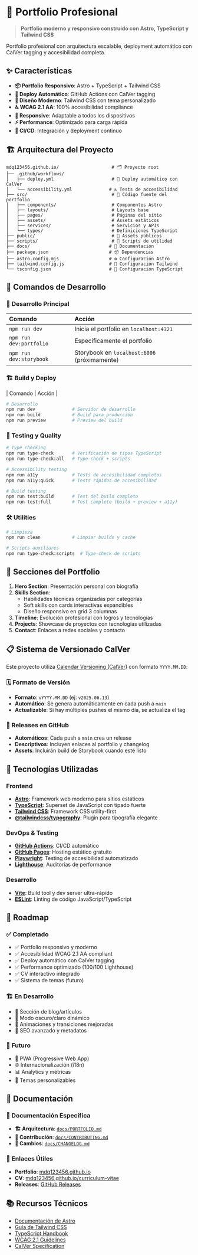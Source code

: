 # 🚀 Portfolio Profesional

> **Portfolio moderno y responsivo construido con Astro, TypeScript y Tailwind CSS**

Portfolio profesional con arquitectura escalable, deployment automático con CalVer tagging y accesibilidad completa.

## ✨ Características

- **📦 Portfolio Responsivo**: Astro + TypeScript + Tailwind CSS
- **🚀 Deploy Automático**: GitHub Actions con CalVer tagging
- **🎨 Diseño Moderno**: Tailwind CSS con tema personalizado
- **♿ WCAG 2.1 AA**: 100% accesibilidad compliance
- **📱 Responsive**: Adaptable a todos los dispositivos
- **⚡ Performance**: Optimizado para carga rápida
- **🔄 CI/CD**: Integración y deployment continuo

## 🏗️ Arquitectura del Proyecto

```
mdq123456.github.io/                    # 🗂️ Proyecto root
├── .github/workflows/
│   ├── deploy.yml                      # 🚀 Deploy automático con CalVer
│   └── accessibility.yml              # ♿ Tests de accesibilidad
├── src/                                # 🎨 Código fuente del portfolio
│   ├── components/                     # Componentes Astro
│   ├── layouts/                        # Layouts base
│   ├── pages/                          # Páginas del sitio
│   ├── assets/                         # Assets estáticos
│   ├── services/                       # Servicios y APIs
│   └── types/                          # Definiciones TypeScript
├── public/                             # 📁 Assets públicos
├── scripts/                            # 🔧 Scripts de utilidad
├── docs/                              # 📖 Documentación
├── package.json                       # 📦 Dependencias
├── astro.config.mjs                   # ⚙️ Configuración Astro
├── tailwind.config.js                 # 🎨 Configuración Tailwind
└── tsconfig.json                      # 🔧 Configuración TypeScript
```

## 🧞 Comandos de Desarrollo

### 🚀 **Desarrollo Principal**
| Comando                   | Acción                                           |
| :------------------------ | :----------------------------------------------- |
| `npm run dev`             | Inicia el portfolio en `localhost:4321`         |
| `npm run dev:portfolio`   | Específicamente el portfolio                     |
| `npm run dev:storybook`   | Storybook en `localhost:6006` (próximamente)    |

### 🏗️ **Build y Deploy**
| Comando                   | Acción                                           |
```bash
# Desarrollo
npm run dev              # Servidor de desarrollo
npm run build            # Build para producción
npm run preview          # Preview del build
```

### 🧪 **Testing y Quality**
```bash
# Type checking
npm run type-check       # Verificación de tipos TypeScript
npm run type-check:all   # Type-check + scripts

# Accessibility testing
npm run a11y             # Tests de accesibilidad completos
npm run a11y:quick       # Tests rápidos de accesibilidad

# Build testing
npm run test:build       # Test del build completo
npm run test:full        # Test completo (build + preview + a11y)
```

### 🛠️ **Utilities**
```bash
# Limpieza
npm run clean            # Limpiar builds y cache

# Scripts auxiliares
npm run type-check:scripts  # Type-check de scripts
```

## 🚀 Secciones del Portfolio

1. **Hero Section**: Presentación personal con biografía
2. **Skills Section**: 
   - Habilidades técnicas organizadas por categorías
   - Soft skills con cards interactivas expandibles
   - Diseño responsivo en grid 3 columnas
3. **Timeline**: Evolución profesional con logros y tecnologías
4. **Projects**: Showcase de proyectos con tecnologías utilizadas
5. **Contact**: Enlaces a redes sociales y contacto

## 📋 Sistema de Versionado CalVer

Este proyecto utiliza [Calendar Versioning (CalVer)](https://calver.org/) con formato `YYYY.MM.DD`:

### 🗓️ Formato de Versión
- **Formato**: `vYYYY.MM.DD` (ej: `v2025.06.13`)
- **Automático**: Se genera automáticamente en cada push a `main`
- **Actualizable**: Si hay múltiples pushes el mismo día, se actualiza el tag

### 🚀 Releases en GitHub
- **Automáticos**: Cada push a `main` crea un release
- **Descriptivos**: Incluyen enlaces al portfolio y changelog
- **Assets**: Incluirán build de Storybook cuando esté listo

## 🎨 Tecnologías Utilizadas

### Frontend
- **[Astro](https://astro.build)**: Framework web moderno para sitios estáticos
- **[TypeScript](https://www.typescriptlang.org/)**: Superset de JavaScript con tipado fuerte
- **[Tailwind CSS](https://tailwindcss.com/)**: Framework CSS utility-first
- **[@tailwindcss/typography](https://tailwindcss.com/docs/typography-plugin)**: Plugin para tipografía elegante

### DevOps & Testing
- **[GitHub Actions](https://github.com/features/actions)**: CI/CD automático
- **[GitHub Pages](https://pages.github.com/)**: Hosting estático gratuito
- **[Playwright](https://playwright.dev/)**: Testing de accesibilidad automatizado
- **[Lighthouse](https://developers.google.com/web/tools/lighthouse)**: Auditorías de performance

### Desarrollo
- **[Vite](https://vitejs.dev/)**: Build tool y dev server ultra-rápido
- **[ESLint](https://eslint.org/)**: Linting de código JavaScript/TypeScript

## 🎯 Roadmap

### ✅ **Completado**
- ✅ Portfolio responsivo y moderno
- ✅ Accesibilidad WCAG 2.1 AA compliant
- ✅ Deploy automático con CalVer tagging
- ✅ Performance optimizado (100/100 Lighthouse)
- ✅ CV interactivo integrado
- ✅ Sistema de temas (futuro)

### 🏗️ **En Desarrollo**
- 🚧 Sección de blog/artículos
- 🚧 Modo oscuro/claro dinámico
- 🚧 Animaciones y transiciones mejoradas
- 🚧 SEO avanzado y metadatos

### 🔮 **Futuro**
- 📱 PWA (Progressive Web App)
- 🌐 Internacionalización (i18n)
- 📊 Analytics y métricas
- 🎨 Temas personalizables

## 📖 Documentación

### 📁 Documentación Específica
- **🏗️ Arquitectura**: [`docs/PORTFOLIO.md`](./docs/PORTFOLIO.md)
- **🤝 Contribución**: [`docs/CONTRIBUTING.md`](./docs/CONTRIBUTING.md)
- **🔄 Cambios**: [`docs/CHANGELOG.md`](./docs/CHANGELOG.md)

### 🔗 Enlaces Útiles
- **Portfolio**: [mdq123456.github.io](https://mdq123456.github.io)
- **CV**: [mdq123456.github.io/curriculum-vitae](https://mdq123456.github.io/curriculum-vitae/)
- **Releases**: [GitHub Releases](https://github.com/mdq123456/mdq123456.github.io/releases)

## 📚 Recursos Técnicos

- [Documentación de Astro](https://docs.astro.build)
- [Guía de Tailwind CSS](https://tailwindcss.com/docs)
- [TypeScript Handbook](https://www.typescriptlang.org/docs/)
- [WCAG 2.1 Guidelines](https://www.w3.org/WAI/WCAG21/quickref/)
- [CalVer Specification](https://calver.org/)
